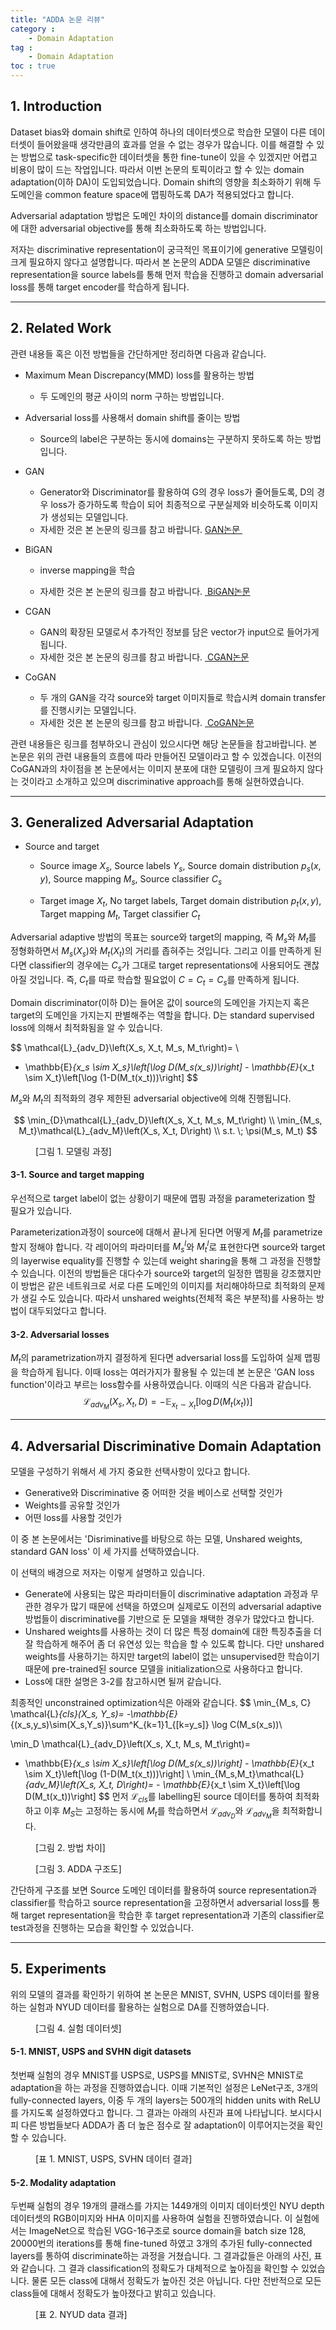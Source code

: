 ```yaml
---
title: "ADDA 논문 리뷰"
category :
    - Domain Adaptation
tag :
    - Domain Adaptation
toc : true
---
```



## 1. Introduction

Dataset bias와 domain shift로 인하여 하나의 데이터셋으로 학습한 모델이 다른 데이터셋이 들어왔을때 생각만큼의 효과를 얻을 수 없는 경우가 많습니다. 이를 해결할 수 있는 방법으로 task-specific한 데이터셋을 통한 fine-tune이 있을 수 있겠지만 어렵고 비용이 많이 드는 작업입니다.  따라서 이번 논문의 토픽이라고 할 수 있는 domain adaptation(이하 DA)이 도입되었습니다. Domain shift의 영향을 최소화하기 위해 두 도메인을 common feature space에 맵핑하도록 DA가 적용되었다고 합니다. 

Adversarial adaptation 방법은 도메인 차이의 distance를 domain discriminator에 대한 adversarial objective를 통해 최소화하도록 하는 방법입니다. 

저자는 discriminative representation이 궁극적인 목표이기에 generative 모델링이 크게 필요하지 않다고 설명합니다. 따라서 본 논문의 ADDA 모델은 discriminative representation을 source labels를 통해 먼저 학습을 진행하고 domain adversarial loss를 통해 target encoder를 학습하게 됩니다.



---

## 2. Related Work

관련 내용들 혹은 이전 방법들을 간단하게만 정리하면 다음과 같습니다.

- Maximum Mean Discrepancy(MMD) loss를 활용하는 방법
  
  - 두 도메인의 평균 사이의 norm 구하는 방법입니다.
  
- Adversarial loss를 사용해서 domain shift를 줄이는 방법
  - Source의 label은 구분하는 동시에 domains는 구분하지 못하도록 하는 방법입니다. 
  
- GAN

  - Generator와 Discriminator를 활용하여 G의 경우 loss가 줄어들도록, D의 경우 loss가 증가하도록 학습이 되어 최종적으로 구분실제와 비슷하도록 이미지가 생성되는 모델입니다.  
  - 자세한 것은 본 논문의 링크를 참고 바랍니다. <a href="https://papers.nips.cc/paper/5423-generative-adversarial-nets" target="_blank"> GAN논문 </a>     

- BiGAN
  
  - inverse mapping을 학습
  
  - 자세한 것은 본 논문의 링크를 참고 바랍니다. <a href="https://arxiv.org/abs/1605.09782" target="_blank"> BiGAN논문 </a>
  
- CGAN
  
  - GAN의 확장된 모델로서 추가적인 정보를 담은 vector가 input으로 들어가게 됩니다.
  - 자세한 것은 본 논문의 링크를 참고 바랍니다.  <a href="https://arxiv.org/abs/1411.1784" target="_blank"> CGAN논문 </a>
  
- CoGAN
  
  - 두 개의 GAN을 각각 source와 target 이미지들로 학습시켜 domain transfer를 진행시키는 모델입니다.  
  - 자세한 것은 본 논문의 링크를 참고 바랍니다.   <a href="https://arxiv.org/abs/1606.07536" target="_blank"> CoGAN논문 </a>

관련 내용들은 링크를 첨부하오니 관심이 있으시다면 해당 논문들을 참고바랍니다. 본 논문은 위의 관련 내용들의 흐름에 따라 만들어진 모델이라고 할 수 있겠습니다. 이전의 CoGAN과의 차이점을 본 논문에서는 이미지 분포에 대한 모델링이 크게 필요하지 않다는 것이라고 소개하고 있으며 discriminative approach를 통해 실현하였습니다.



---

## 3. Generalized Adversarial Adaptation

- Source and target

  - Source image $X_s$, Source labels $Y_s$, Source domain distribution $p_s(x,y)$, Source mapping $M_s$, Source classifier $C_s$
  
  - Target image $X_t$, No target labels, Target domain distribution $p_t(x,y)$, Target mapping $M_t$, Target classifier $C_t$

Adversarial adaptive 방법의 목표는 source와 target의 mapping, 즉 $M_s$와 $M_t$를 정형화하면서 $M_s\left(X_s\right)$와 $M_t\left(X_t\right)$의 거리를 좁혀주는 것입니다. 그리고 이를 만족하게 된다면 classifier의 경우에는 $C_s$가 그대로 target representations에 사용되어도 괜찮아질 것입니다.  즉, $C_t$를 따로 학습할 필요없이 $C=C_t=C_s$를 만족하게 됩니다.

Domain discriminator(이하 D)는 들어온 값이 source의 도메인을 가지는지 혹은 target의 도메인을 가지는지 판별해주는 역할을 합니다. D는 standard supervised loss에 의해서 최적화됨을 알 수 있습니다.

$$
\mathcal{L}_{adv_D}\left(X_s, X_t, M_s, M_t\right)= \\
- \mathbb{E}_{x_s \sim X_s}\left[\log D(M_s(x_s))\right] - \mathbb{E}_{x_t \sim X_t}\left[\log (1-D(M_t(x_t)))\right]
$$


$M_s$와 $M_t$의 최적화의 경우 제한된 adversarial objective에 의해 진행됩니다. 


$$
\min_{D}\mathcal{L}_{adv_D}\left(X_s, X_t, M_s, M_t\right) \\
\min_{M_s, M_t}\mathcal{L}_{adv_M}\left(X_s, X_t, D\right) \\
s.t. \; \psi(M_s, M_t)
$$

<figure>
	<img src="{{ '/assets/images/adda/architecture1.png' | prepend: site.baseurl }}" alt=""> 
	<figcaption> [그림 1. 모델링 과정] </figcaption>
</figure>

#### 3-1. Source and target mapping

우선적으로 target label이 없는 상황이기 때문에 맵핑 과정을 parameterization 할 필요가 있습니다. 

Parameterization과정이 source에 대해서 끝나게 된다면 어떻게 $M_t$를 parametrize할지 정해야 합니다. 각 레이어의 파라미터를 $M^l_s$와 $M^l_t$로 표현한다면 source와 target의 layerwise equality를 진행할 수 있는데 weight sharing을 통해 그 과정을 진행할 수 있습니다. 이전의 방법들은 대다수가 source와 target의 일정한 맵핑을 강조했지만 이 방법은 같은 네트워크로 서로 다른 도메인의 이미지를 처리해야하므로 최적화의 문제가 생길 수도 있습니다. 따라서 unshared weights(전체적 혹은 부분적)를 사용하는 방법이 대두되었다고 합니다. 

#### 3-2. Adversarial losses

$M_t$의 parametrization까지 결정하게 된다면 adversarial loss를 도입하여 실제 맵핑을 학습하게 됩니다. 이때 loss는 여러가지가 활용될 수 있는데 본 논문은 'GAN loss function'이라고 부르는 loss함수를 사용하였습니다. 이때의 식은 다음과 같습니다.
$$
\mathcal{L}_{adv_M}\left(X_s, X_t, D\right)= - \mathbb{E}_{x_t \sim X_t}\left[\log D(M_t(x_t))\right]
$$


---

## 4. Adversarial Discriminative Domain Adaptation

모델을 구성하기 위해서 세 가지 중요한 선택사항이 있다고 합니다.  

- Generative와 Discriminative 중 어떠한 것을 베이스로 선택할 것인가
- Weights를 공유할 것인가
- 어떤 loss를 사용할 것인가

이 중 본 논문에서는 'Disriminative를 바탕으로 하는 모델, Unshared weights, standard GAN loss' 이 세 가지를 선택하였습니다.

이 선택의 배경으로 저자는 이렇게 설명하고 있습니다.

- Generate에 사용되는 많은 파라미터들이 discriminative adaptation 과정과 무관한 경우가 많기 때문에 선택을 하였으며 실제로도 이전의 adversarial adaptive 방법들이 discriminative를 기반으로 둔 모델을 채택한 경우가 많았다고 합니다. 
- Unshared weights를 사용하는 것이 더 많은 특정 domain에 대한 특징추출을 더 잘 학습하게 해주어 좀 더 유연성 있는 학습을 할 수 있도록 합니다. 다만 unshared weights를 사용하기는 하지만 target의 label이 없는 unsupervised한 학습이기 때문에 pre-trained된 source 모델을 initialization으로 사용하다고 합니다.
- Loss에 대한 설명은 3-2를 참고하시면 될꺼 같습니다. 

최종적인 unconstrained optimization식은 아래와 같습니다.
$$
\min_{M_s, C} \mathcal{L}_{cls}(X_s, Y_s)=
-\mathbb{E}_{(x_s,y_s)\sim(X_s,Y_s)}\sum^K_{k=1}1_{[k=y_s]} \log C(M_s(x_s))\\

\min_D \mathcal{L}_{adv_D}\left(X_s, X_t, M_s, M_t\right)= 
- \mathbb{E}_{x_s \sim X_s}\left[\log D(M_s(x_s))\right] - \mathbb{E}_{x_t \sim X_t}\left[\log (1-D(M_t(x_t)))\right] \\
\min_{M_s,M_t}\mathcal{L}_{adv_M}\left(X_s, X_t, D\right)= - \mathbb{E}_{x_t \sim X_t}\left[\log D(M_t(x_t))\right]
$$
먼저 $\mathcal{L}_{cls}$를 labelling된 source 데이터를 통하여 최적화하고 이후 $M_S$는 고정하는 동시에 $M_t$를 학습하면서 $\mathcal{L}_{adv_D}$와 $\mathcal{L}_{adv_M}$을 최적화합니다.

<figure>
	<img src="{{ '/assets/images/adda/architecture2.png' | prepend: site.baseurl }}" alt=""> 
	<figcaption> [그림 2. 방법 차이] </figcaption>
</figure>

<figure>
	<img src="{{ '/assets/images/adda/architecture3.png' | prepend: site.baseurl }}" alt=""> 
	<figcaption> [그림 3. ADDA 구조도] </figcaption>
</figure>

간단하게 구조를 보면 Source 도메인 데이터를 활용하여 source representation과 classifier를 학습하고 source representation을 고정하면서 adversarial loss를 통해 target representation을 학습한 후 target representation과 기존의 classifier로 test과정을 진행하는 모습을 확인할 수 있었습니다.



---

## 5. Experiments

위의 모델의 결과를 확인하기 위하여 본 논문은 MNIST, SVHN, USPS 데이터를 활용하는 실험과  NYUD 데이터를 활용하는 실험으로 DA를 진행하였습니다. 

<figure>
	<img src="{{ '/assets/images/adda/architecture1.png' | prepend: site.baseurl }}" alt=""> 
	<figcaption> [그림 4. 실험 데이터셋] </figcaption>
</figure>

#### 5-1. MNIST, USPS and SVHN digit datasets

첫번째 실험의 경우 MNIST를 USPS로, USPS를 MNIST로, SVHN은 MNIST로 adaptation을 하는 과정을 진행하였습니다. 이때 기본적인 설정은 LeNet구조, 3개의 fully-connected layers, 이중 두 개의 layers는 500개의 hidden units with ReLU를 가지도록 설정하였다고 합니다. 그 결과는 아래의 사진과 표에 나타납니다. 보시다시피 다른 방법들보다 ADDA가 좀 더 높은 점수로 잘 adaptation이 이루어지는것을 확인할 수 있습니다.

<figure>
	<img src="{{ '/assets/images/adda/architecture1.png' | prepend: site.baseurl }}" alt=""> 
	<figcaption> [표 1. MNIST, USPS, SVHN 데이터 결과] </figcaption>
</figure>



#### 5-2. Modality adaptation

두번째 실험의 경우 19개의 클래스를 가지는 1449개의 이미지 데이터셋인 NYU depth 데이터셋의 RGB이미지와 HHA 이미지를 사용하여 실험을 진행하였습니다. 이 실험에서는 ImageNet으로 학습된 VGG-16구조로 source domain을 batch size 128, 20000번의 iterations를 통해 fine-tuned 하였고 3개의 추가된 fully-connected layers를 통하여 discriminate하는 과정을 거쳤습니다. 그 결과값들은 아래의 사진, 표와 같습니다. 그 결과 classification의 정확도가 대체적으로 높아짐을 확인할 수 있었습니다. 물론 모든 class에 대해서 정확도가 높아진 것은 아닙니다. 다만 전반적으로 모든 class들에 대해서 정확도가 높아졌다고 밝히고 있습니다.

<figure>
	<img src="{{ '/assets/images/adda/result3.png' | prepend: site.baseurl }}" alt=""> 
	<figcaption> [표 2. NYUD data 결과] </figcaption>
</figure>